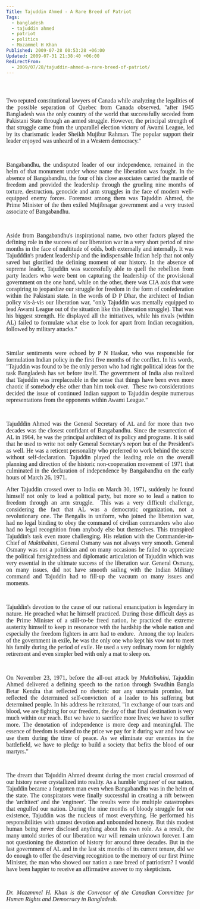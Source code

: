 ```yaml
---
Title: Tajuddin Ahmed - A Rare Breed of Patriot
Tags:
  - bangladesh
  - tajuddin ahmed
  - patriot
  - politics
  - Mozammel H Khan
Published: 2009-07-28 00:53:28 +06:00
Updated: 2009-07-31 21:38:40 +06:00
RedirectFrom:
  - 2009/07/28/tajuddin-ahmed-a-rare-breed-of-patriot/
---
```


<p class="NoSpacing" align="justify"> </p>
<p class="NoSpacing" align="justify"><span style="font-size: medium; font-family: Garamond;"><img src="https://www.numismondo.com/pm/bgd/bgd%20PM%20Tajuddin%20Ahmed.jpg" alt="" /></span></p>
<p class="NoSpacing" align="justify"><span style="font-size: medium; font-family: Garamond;">Two reputed constitutional lawyers of Canada while analyzing the legalities of the possible separation of Quebec from Canada observed, "after 1945 Bangladesh was the only country of the world that successfully seceded from Pakistani State through an armed struggle. However, the principal strength of that struggle came from the unparallel election victory of Awami League, led by its charismatic leader Sheikh Mujibur Rahman. The popular support their leader enjoyed was unheard of in a Western democracy."</span></p>
<p class="NoSpacing" align="justify"><span style="font-size: medium; font-family: Garamond;"> </span></p>
<p class="NoSpacing" align="justify"><span style="font-size: medium; font-family: Garamond;">Bangabandhu, the undisputed leader of our independence, remained in the helm of that monument under whose name the liberation was fought. In the absence of Bangabandhu, the four of his close associates carried the mantle of freedom and provided the leadership through the grueling nine months of torture, destruction, genocide and arm struggles in the face of modern well-equipped enemy forces. Foremost among them was Tajuddin Ahmed, the Prime Minister of the then exiled Mujibnagar government and a very trusted associate of Bangabandhu. </span></p>
<p class="NoSpacing" align="justify"><span style="font-size: medium; font-family: Garamond;"> </span></p>
<p class="NoSpacing" align="justify"><span style="font-size: medium; font-family: Garamond;">Aside from Bangabandhu's inspirational name, two other factors played the defining role in the success of our liberation war in a very short period of nine months in the face of multitude of odds, both externally and internally. It was Tajudddin's prudent leadership and the indispensable Indian help that not only saved but glorified the defining moment of our history. In the absence of supreme leader, Tajuddin was successfully able to quell the rebellion from party leaders who were bent on capturing the leadership of the provisional government on the one hand, while on the other, there was CIA axis that were conspiring to jeopardize our struggle for freedom in the form of confederation within the Pakistani state. In the words of D P Dhar, the architect of Indian policy vis-à-vis our liberation war, "only Tajuddin was mentally equipped to lead Awami League out of the situation like this (liberation struggle). That was his biggest strength. He displayed all the initiatives, while his rivals (within AL) failed to formulate what else to look for apart from Indian recognition, followed by military attacks."</span></p>
<p class="NoSpacing" align="justify"><span style="font-size: medium; font-family: Garamond;"> </span></p>
<p class="NoSpacing" align="justify"><span style="font-size: medium; font-family: Garamond;">Similar sentiments were echoed by P N Haskar, who was responsible for formulation Indian policy in the first five months of the conflict. In his words, "Tajuddin was found to be the only person who had right political ideas for the task Bangladesh has set before itself. The government of India also realized that Tajuddin was irreplaceable in the sense that things have been even more chaotic if somebody else other than him took over.  These two considerations decided the issue of continued Indian support to Tajuddin despite numerous representations from the opponents within Awami League."</span></p>
<p class="NoSpacing" align="justify"><span style="font-size: medium; font-family: Garamond;"> </span></p>
<p class="NoSpacing" align="justify"><span style="font-size: medium; font-family: Garamond;">Tajudddin Ahmed was the General Secretary of AL and for more than two decades was the closest confidant of Bangabandhu. Since the resurrection of AL in 1964, he was the principal architect of its policy and programs. It is said that he used to write not only General Secretary's report but of the President's as well. He was a reticent personality who preferred to work behind the scene without self-declaration. Tajuddin played the leading role on the overall planning and direction of the historic non-cooperation movement of 1971 that culminated in the declaration of independence by Bangabandhu on the early hours of March 26, 1971.</span></p>
<p class="NoSpacing" align="justify"><span style="font-size: medium; font-family: Garamond;">After Tajuddin crossed over to India on March 30, 1971, suddenly he found himself not only to lead a political party, but more so to lead a nation to freedom through an arm struggle.  This was a very difficult challenge, considering the fact that AL was a democratic organization, not a revolutionary one. The Bengalis in uniform, who joined the liberation war, had no legal binding to obey the command of civilian commanders who also had no legal recognition from anybody else but themselves. This transpired Tajuddin's task even more challenging. His relation with the Commander-in-Chief of <em>Muktibahini,</em> General Osmany was not always very smooth. General Osmany was not a politician and on many occasions he failed to appreciate the political farsightedness and diplomatic articulation of Tajuddin which was very essential in the ultimate success of the liberation war. General Osmany, on many issues, did not have smooth sailing with the Indian Military command and Tajuddin had to fill-up the vacuum on many issues and moments.</span></p>
<p class="NoSpacing" align="justify"><span style="font-size: medium; font-family: Garamond;"> </span></p>
<p class="NoSpacing" align="justify"><span style="font-size: medium; font-family: Garamond;">Tajuddin's devotion to the cause of our national emancipation is legendary in nature. He preached what he himself practiced. During those difficult days as the Prime Minister of a still-to-be freed nation, he practiced the extreme austerity himself to keep in resonance with the hardship the whole nation and especially the freedom fighters in arm had to endure.  Among the top leaders of the government in exile, he was the only one who kept his vow not to meet his family during the period of exile. He used a very ordinary room for nightly retirement and even simpler bed with only a mat to sleep on.</span></p>
<p class="NoSpacing" align="justify"><span style="font-size: medium; font-family: Garamond;"> </span></p>
<p class="NoSpacing" align="justify"><span style="font-size: medium; font-family: Garamond;">On November 23, 1971, before the all-out attack by <em>Muktibahini</em>, Tajuddin Ahmed delivered a defining speech to the nation through Swadhin Bangla Betar Kendra that reflected no rhetoric nor any uncertain promise, but reflected the determined self-conviction of a leader to his suffering but determined people. In his address he reiterated, "in exchange of our tears and blood, we are fighting for our freedom, the day of that final destination is very much within our reach. But we have to sacrifice more lives; we have to suffer more. The denotation of independence is more deep and meaningful. The essence of freedom is related to the price we pay for it during war and how we use them during the time of peace. As we eliminate our enemies in the battlefield, we have to pledge to build a society that befits the blood of our martyrs."</span></p>
<p class="NoSpacing" align="justify"><span style="font-size: medium; font-family: Garamond;"> </span></p>
<p class="NoSpacing" align="justify"><span style="font-size: medium; font-family: Garamond;">The dream that Tajuddin Ahmed dreamt during the most crucial crossroad of our history never crystallized into reality. As a humble 'engineer' of our nation, Tajuddin became a forgotten man even when Bangabandhu was in the helm of the state. The conspirators were finally successful in creating a rift between the 'architect' and the 'engineer'. The results were the multiple catastrophes that engulfed our nation. During the nine months of bloody struggle for our existence, Tajuddin was the nucleus of most everything. He performed his responsibilities with utmost devotion and unbounded honesty. But this modest human being never disclosed anything about his own role. As a result, the many untold stories of our liberation war will remain unknown forever. I am not questioning the distortion of history for around three decades. But in the last government of AL and in the last six months of its current tenure, did we do enough to offer the deserving recognition to the memory of our first Prime Minister, the man who showed our nation a rare breed of patriotism? I would have been happier to receive an affirmative answer to my skepticism.</span></p>
<p class="NoSpacing" align="justify"> </p>
<p class="NoSpacing" align="justify"><span style="font-size: medium; font-family: Garamond;"><em>Dr. Mozammel H. Khan is the<span lang="EN-CA"> Convenor</span> of the Canadian Committee for Human Rights and Democracy in Bangladesh.</em></span></p>
